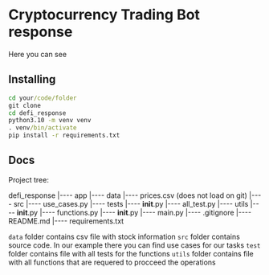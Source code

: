 # Cryptocurrency Trading Bot response

Here you can see 

## Installing

```cmd
cd your/code/folder
git clone 
cd defi_response
python3.10 -m venv venv
. venv/bin/activate
pip install -r requirements.txt
```

## Docs

Project tree:

defi_response
    |---- app
            |---- data
                    |---- prices.csv (does not load on git)
            |---- src
                    |---- use_cases.py
            |---- tests
                    |---- __init__.py
                    |---- all_test.py
            |---- utils
                    |---- __init__.py
                    |---- functions.py
            |---- __init__.py
    |---- main.py
    |---- .gitignore
    |---- README.md
    |---- requirements.txt


`data` folder contains csv file with stock information
`src` folder contains source code. In our example there you can find use cases for our tasks
`test` folder contains file with all tests for the functions
`utils` folder contains file with all functions that are requered to procceed the operations
